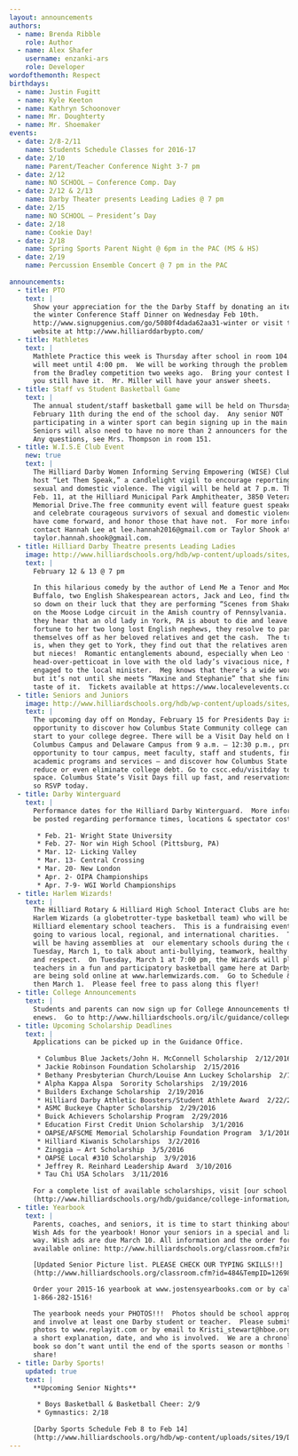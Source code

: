 ```yaml
---
layout: announcements
authors:
  - name: Brenda Ribble
    role: Author
  - name: Alex Shafer 
    username: enzanki-ars 
    role: Developer
wordofthemonth: Respect
birthdays:
  - name: Justin Fugitt
  - name: Kyle Keeton
  - name: Kathryn Schoonover
  - name: Mr. Doughterty
  - name: Mr. Shoemaker
events:
  - date: 2/8-2/11
    name: Students Schedule Classes for 2016-17
  - date: 2/10
    name: Parent/Teacher Conference Night 3-7 pm
  - date: 2/12
    name: NO SCHOOL – Conference Comp. Day
  - date: 2/12 & 2/13
    name: Darby Theater presents Leading Ladies @ 7 pm
  - date: 2/15
    name: NO SCHOOL – President’s Day
  - date: 2/18
    name: Cookie Day!
  - date: 2/18
    name: Spring Sports Parent Night @ 6pm in the PAC (MS & HS)
  - date: 2/19
    name: Percussion Ensemble Concert @ 7 pm in the PAC
    
announcements:
  - title: PTO
    text: |
      Show your appreciation for the the Darby Staff by donating an item for 
      the winter Conference Staff Dinner on Wednesday Feb 10th. 
      http://www.signupgenius.com/go/5080f4dada62aa31-winter or visit the PTO 
      website at http://www.hilliarddarbypto.com/
  - title: Mathletes
    text: |
      Mathlete Practice this week is Thursday after school in room 104.  We 
      will meet until 4:00 pm.  We will be working through the problem sets 
      from the Bradley competition two weeks ago.  Bring your contest book if 
      you still have it.  Mr. Miller will have your answer sheets.
  - title: Staff vs Student Basketball Game
    text: |
      The annual student/staff basketball game will be held on Thursday, 
      February 11th during the end of the school day.  Any senior NOT 
      participating in a winter sport can begin signing up in the main office. 
      Seniors will also need to have no more than 2 announcers for the game.  
      Any questions, see Mrs. Thompson in room 151.
  - title: W.I.S.E Club Event
    new: true
    text: |
      The Hilliard Darby Women Informing Serving Empowering (WISE) Club will 
      host “Let Them Speak,” a candlelight vigil to encourage reportings of 
      sexual and domestic violence. The vigil will be held at 7 p.m. Thursday, 
      Feb. 11, at the Hilliard Municipal Park Amphitheater, 3850 Veterans 
      Memorial Drive.The free community event will feature guest speakers 
      and celebrate courageous survivors of sexual and domestic violence that 
      have come forward, and honor those that have not.  For more information, 
      contact Hannah Lee at lee.hannah2016@gmail.com or Taylor Shook at 
      taylor.hannah.shook@gmail.com.
  - title: Hilliard Darby Theatre presents Leading Ladies
    image: http://www.hilliardschools.org/hdb/wp-content/uploads/sites/19/1058974_orig.png
    text: |
      February 12 & 13 @ 7 pm
      
      In this hilarious comedy by the author of Lend Me a Tenor and Moon Over 
      Buffalo, two English Shakespearean actors, Jack and Leo, find themselves 
      so down on their luck that they are performing “Scenes from Shakespeare” 
      on the Moose Lodge circuit in the Amish country of Pennsylvania.  When 
      they hear that an old lady in York, PA is about to die and leave her 
      fortune to her two long lost English nephews, they resolve to pass 
      themselves off as her beloved relatives and get the cash.  The trouble 
      is, when they get to York, they find out that the relatives aren’t nephews, 
      but nieces!  Romantic entanglements abound, especially when Leo falls 
      head-over-petticoat in love with the old lady’s vivacious nice, Meg. who’s 
      engaged to the local minister.  Meg knows that there’s a wide world out there, 
      but it’s not until she meets “Maxine and Stephanie” that she finally gets a 
      taste of it.  Tickets available at https://www.localevelevents.com/events/details/1461
  - title: Seniors and Juniors
    image: http://www.hilliardschools.org/hdb/wp-content/uploads/sites/19/VisitDayAnnouncementSlide_Jan16-300x200.jpg
    text: | 
      The upcoming day off on Monday, February 15 for Presidents Day is a great 
      opportunity to discover how Columbus State Community college can be a smart 
      start to your college degree. There will be a Visit Day held on both the 
      Columbus Campus and Delaware Campus from 9 a.m. – 12:30 p.m., providing an 
      opportunity to tour campus, meet faculty, staff and students, find out about 
      academic programs and services – and discover how Columbus State can help you 
      reduce or even eliminate college debt. Go to cscc.edu/visitday to reserve your 
      space. Columbus State’s Visit Days fill up fast, and reservations are required, 
      so RSVP today.
  - title: Darby Winterguard
    text: |
      Performance dates for the Hilliard Darby Winterguard.  More information will 
      be posted regarding performance times, locations & spectator cost in the future.
      
       * Feb. 21- Wright State University
       * Feb. 27- Nor win High School (Pittsburg, PA)
       * Mar. 12- Licking Valley
       * Mar. 13- Central Crossing
       * Mar. 20- New London
       * Apr. 2- OIPA Championships
       * Apr. 7-9- WGI World Championships
  - title: Harlem Wizards!
    text: |
      The Hilliard Rotary & Hilliard High School Interact Clubs are hosting the 
      Harlem Wizards (a globetrotter-type basketball team) who will be playing 
      Hilliard elementary school teachers.  This is a fundraising event with proceeds 
      going to various local, regional, and international charities.  The Wizards 
      will be having assemblies at  our elementary schools during the day on 
      Tuesday, March 1, to talk about anti-bullying, teamwork, healthy lifestyles, 
      and respect.  On Tuesday, March 1 at 7:00 pm, the Wizards will play Hilliard 
      teachers in a fun and participatory basketball game here at Darby.  Tickets 
      are being sold online at www.harlemwizards.com.  Go to Schedule & Tickets, 
      then March 1.  Please feel free to pass along this flyer!
  - title: College Announcements
    text: | 
      Students and parents can now sign up for College Announcements through 
      enews.  Go to http://www.hilliardschools.org/ilc/guidance/college-announcements/
  - title: Upcoming Scholarship Deadlines
    text: | 
      Applications can be picked up in the Guidance Office.
      
       * Columbus Blue Jackets/John H. McConnell Scholarship  2/12/2016
       * Jackie Robinson Foundation Scholarship  2/15/2016
       * Bethany Presbyterian Church/Louise Ann Luckey Scholarship  2/17/2016
       * Alpha Kappa Alspa  Sorority Scholarships  2/19/2016
       * Builders Exchange Scholarship  2/19/2016
       * Hilliard Darby Athletic Boosters/Student Athlete Award  2/22/2016
       * ASMC Buckeye Chapter Scholarship  2/29/2016
       * Buick Achievers Scholarship Program  2/29/2016
       * Education First Credit Union Scholarship  3/1/2016
       * OAPSE/AFSCME Memorial Scholarship Foundation Program  3/1/2016
       * Hilliard Kiwanis Scholarships  3/2/2016
       * Zinggia – Art Scholarship  3/5/2016
       * OAPSE Local #310 Scholarship  3/9/2016
       * Jeffrey R. Reinhard Leadership Award  3/10/2016
       * Tau Chi USA Scholars  3/11/2016
      
      For a complete list of available scholarships, visit [our school website]
      (http://www.hilliardschools.org/hdb/guidance/college-information/scholarship-information/?preview=true&preview_id=5502&preview_nonce=f4c5de2fd9)
  - title: Yearbook
    text: |
      Parents, coaches, and seniors, it is time to start thinking about Senior 
      Wish Ads for the yearbook! Honor your seniors in a special and lasting 
      way. Wish ads are due March 10. All information and the order form are 
      available online: http://www.hilliardschools.org/classroom.cfm?id=484&TempID=1140

      [Updated Senior Picture list. PLEASE CHECK OUR TYPING SKILLS!!]
      (http://www.hilliardschools.org/classroom.cfm?id=484&TempID=12698)

      Order your 2015-16 yearbook at www.jostensyearbooks.com or by calling 
      1-866-282-1516!

      The yearbook needs your PHOTOS!!!  Photos should be school appropriate 
      and involve at least one Darby student or teacher.  Please submit your 
      photos to www.replayit.com or by email to Kristi_stewart@hboe.org  with 
      a short explanation, date, and who is involved.  We are a chronological 
      book so don’t want until the end of the sports season or months later to 
      share!
  - title: Darby Sports!
    updated: true
    text: | 
      **Upcoming Senior Nights**
      
       * Boys Basketball & Basketball Cheer: 2/9
       * Gymnastics: 2/18
      
      [Darby Sports Schedule Feb 8 to Feb 14]
      (http://www.hilliardschools.org/hdb/wp-content/uploads/sites/19/Darby-Sports-Schedule-Feb-8-to-Feb-14.pdf)
---
```

